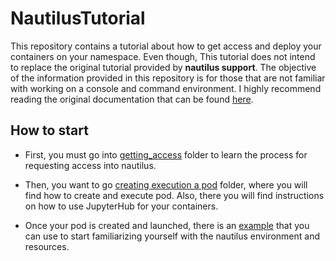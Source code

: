 # NautilusTutorial
This repository contains a tutorial about how to get access and deploy your containers on your namespace. Even though, This tutorial does not intend to replace the original tutorial provided by **nautilus support**. The objective of the information provided in this repository is for those that are not familiar with working on a console and command environment. I highly recommend reading the original documentation that can be found [here](https://ucsd-prp.gitlab.io/userdocs/start/get-access/).

## How to start
* First, you must go into [getting_access](https://github.com/CarlosTheran/NautilusTutorial/blob/main/getting_access/getting_access.md) folder to learn the process for requesting access into nautilus.

* Then, you want to go [creating execution a pod](https://github.com/CarlosTheran/NautilusTutorial/blob/main/creating%20executing%20a%20pod/kubectl_pods.md) folder, where you will find how to create and execute pod. Also, there you will find instructions on how to use JupyterHub for your containers.

* Once your pod is created and launched, there is an [example](https://github.com/CarlosTheran/NautilusTutorial/tree/main/example) that you can use to start familiarizing yourself with the nautilus environment and resources. 
